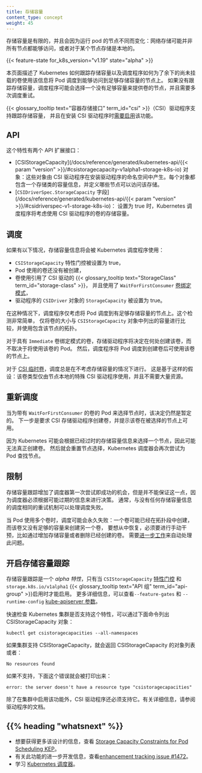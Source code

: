 ```yaml
---
title: 存储容量
content_type: concept
weight: 45
---
```


<!-- overview -->
<!--
Storage capacity is limited and may vary depending on the node on
which a pod runs: network-attached storage might not be accessible by
all nodes, or storage is local to a node to begin with.

{{< feature-state for_k8s_version="v1.19" state="alpha" >}}

This page describes how Kubernetes keeps track of storage capacity and
how the scheduler uses that information to schedule Pods onto nodes
that have access to enough storage capacity for the remaining missing
volumes. Without storage capacity tracking, the scheduler may choose a
node that doesn't have enough capacity to provision a volume and
multiple scheduling retries will be needed.

Tracking storage capacity is supported for {{< glossary_tooltip
text="Container Storage Interface" term_id="csi" >}} (CSI) drivers and
[needs to be enabled](#enabling-storage-capacity-tracking) when installing a CSI driver.
-->
存储容量是有限的，并且会因为运行 pod 的节点不同而变化：网络存储可能并非所有节点都能够访问，或者对于某个节点存储是本地的。

{{< feature-state for_k8s_version="v1.19" state="alpha" >}}

本页面描述了 Kubernetes 如何跟踪存储容量以及调度程序如何为了余下的尚未挂载的卷使用该信息将 Pod 调度到能够访问到足够存储容量的节点上。
如果没有跟踪存储容量，调度程序可能会选择一个没有足够容量来提供卷的节点，并且需要多次调度重试。

{{< glossary_tooltip text="容器存储接口" term_id="csi" >}}（CSI）驱动程序支持跟踪存储容量，
并且在安装 CSI 驱动程序时[需要启用](#enabling-storage-capacity-tracking)该功能。

<!-- body -->
<!--
## API

There are two API extensions for this feature:
- [CSIStorageCapacity](/docs/reference/generated/kubernetes-api/{{< param "version" >}}/#csistoragecapacity-v1alpha1-storage-k8s-io) objects:
  these get produced by a CSI driver in the namespace
  where the driver is installed. Each object contains capacity
  information for one storage class and defines which nodes have
  access to that storage.
- [The `CSIDriverSpec.StorageCapacity` field](/docs/reference/generated/kubernetes-api/{{< param "version" >}}/#csidriverspec-v1-storage-k8s-io):
  when set to `true`, the Kubernetes scheduler will consider storage
  capacity for volumes that use the CSI driver.
-->
## API

这个特性有两个 API 扩展接口：
- [CSIStorageCapacity](/docs/reference/generated/kubernetes-api/{{< param "version" >}}/#csistoragecapacity-v1alpha1-storage-k8s-io)
对象：这些对象由 CSI 驱动程序在安装驱动程序的命名空间中产生。每个对象都包含一个存储类的容量信息，并定义哪些节点可以访问该存储。
- [`CSIDriverSpec.StorageCapacity` 字段](/docs/reference/generated/kubernetes-api/{{< param "version" >}}/#csidriverspec-v1-storage-k8s-io)：
设置为 true 时，Kubernetes 调度程序将考虑使用 CSI 驱动程序的卷的存储容量。

<!--
## Scheduling

Storage capacity information is used by the Kubernetes scheduler if:
- the `CSIStorageCapacity` feature gate is true,
- a Pod uses a volume that has not been created yet,
- that volume uses a {{< glossary_tooltip text="StorageClass" term_id="storage-class" >}} which references a CSI driver and
  uses `WaitForFirstConsumer` [volume binding
  mode](/docs/concepts/storage/storage-classes/#volume-binding-mode),
  and
- the `CSIDriver` object for the driver has `StorageCapacity` set to
  true.

In that case, the scheduler only considers nodes for the Pod which
have enough storage available to them. This check is very
simplistic and only compares the size of the volume against the
capacity listed in `CSIStorageCapacity` objects with a topology that
includes the node.

For volumes with `Immediate` volume binding mode, the storage driver
decides where to create the volume, independently of Pods that will
use the volume. The scheduler then schedules Pods onto nodes where the
volume is available after the volume has been created.

For [CSI ephemeral volumes](/docs/concepts/storage/volumes/#csi),
scheduling always happens without considering storage capacity. This
is based on the assumption that this volume type is only used by
special CSI drivers which are local to a node and do not need
significant resources there.
-->
## 调度

如果有以下情况，存储容量信息将会被 Kubernetes 调度程序使用：
- `CSIStorageCapacity` 特性门控被设置为 true，
- Pod 使用的卷还没有被创建，
- 卷使用引用了 CSI 驱动的 {{< glossary_tooltip text="StorageClass" term_id="storage-class" >}}，
并且使用了 `WaitForFirstConsumer` [卷绑定模式](/zh/docs/concepts/storage/storage-classes/#volume-binding-mode)，
- 驱动程序的 `CSIDriver` 对象的 `StorageCapacity` 被设置为 true。

在这种情况下，调度程序仅考虑将 Pod 调度到有足够存储容量的节点上。这个检测非常简单，
仅将卷的大小与 `CSIStorageCapacity` 对象中列出的容量进行比较，并使用包含该节点的拓扑。

对于具有 `Immediate` 卷绑定模式的卷，存储驱动程序将决定在何处创建该卷，而不取决于将使用该卷的 Pod。
然后，调度程序将 Pod 调度到创建卷后可使用该卷的节点上。

对于 [CSI 临时卷](/zh/docs/concepts/storage/volumes/#csi)，调度总是在不考虑存储容量的情况下进行。
这是基于这样的假设：该卷类型仅由节点本地的特殊 CSI 驱动程序使用，并且不需要大量资源。

<!--
## Rescheduling

When a node has been selected for a Pod with `WaitForFirstConsumer`
volumes, that decision is still tentative. The next step is that the
CSI storage driver gets asked to create the volume with a hint that the
volume is supposed to be available on the selected node.

Because Kubernetes might have chosen a node based on out-dated
capacity information, it is possible that the volume cannot really be
created. The node selection is then reset and the Kubernetes scheduler
tries again to find a node for the Pod.
-->
## 重新调度

当为带有 `WaitForFirstConsumer` 的卷的 Pod 来选择节点时，该决定仍然是暂定的。
下一步是要求 CSI 存储驱动程序创建卷，并提示该卷在被选择的节点上可用。

因为 Kubernetes 可能会根据已经过时的存储容量信息来选择一个节点，因此可能无法真正创建卷。
然后就会重置节点选择，Kubernetes 调度器会再次尝试为 Pod 查找节点。

<!--
## Limitations

Storage capacity tracking increases the chance that scheduling works
on the first try, but cannot guarantee this because the scheduler has
to decide based on potentially out-dated information. Usually, the
same retry mechanism as for scheduling without any storage capacity
information handles scheduling failures.

One situation where scheduling can fail permanently is when a Pod uses
multiple volumes: one volume might have been created already in a
topology segment which then does not have enough capacity left for
another volume. Manual intervention is necessary to recover from this,
for example by increasing capacity or deleting the volume that was
already created. [Further
work](https://github.com/kubernetes/enhancements/pull/1703) is needed
to handle this automatically.
-->
## 限制

存储容量跟踪增加了调度器第一次尝试即成功的机会，但是并不能保证这一点，因为调度器必须根据可能过期的信息来进行决策。
通常，与没有任何存储容量信息的调度相同的重试机制可以处理调度失败。

当 Pod 使用多个卷时，调度可能会永久失败：一个卷可能已经在拓扑段中创建，而该卷又没有足够的容量来创建另一个卷，
要想从中恢复，必须要进行手动干预，比如通过增加存储容量或者删除已经创建的卷。
需要[进一步工作](https://github.com/kubernetes/enhancements/pull/1703)来自动处理此问题。

<!--
## Enabling storage capacity tracking

Storage capacity tracking is an *alpha feature* and only enabled when
the `CSIStorageCapacity` [feature
gate](/docs/reference/command-line-tools-reference/feature-gates/) and
the `storage.k8s.io/v1alpha1` {{< glossary_tooltip text="API group" term_id="api-group" >}} are enabled. For details on
that, see the `--feature-gates` and `--runtime-config` [kube-apiserver
parameters](/docs/reference/command-line-tools-reference/kube-apiserver/).
-->
## 开启存储容量跟踪

存储容量跟踪是一个 *alpha 特性*，只有当 `CSIStorageCapacity` [特性门控](/zh/docs/reference/command-line-tools-reference/feature-gates/)
和 `storage.k8s.io/v1alpha1` {{< glossary_tooltip text="API 组" term_id="api-group" >}}启用时才能启用。
更多详细信息，可以查看`--feature-gates` 和 `--runtime-config` [kube-apiserver 参数](/zh/docs/reference/command-line-tools-reference/kube-apiserver/)。

<!--
A quick check
whether a Kubernetes cluster supports the feature is to list
CSIStorageCapacity objects with:
```shell
kubectl get csistoragecapacities --all-namespaces
```

If your cluster supports CSIStorageCapacity, the response is either a list of CSIStorageCapacity objects or:
```
No resources found
```
-->
快速检查 Kubernetes 集群是否支持这个特性，可以通过下面命令列出 CSIStorageCapacity 对象：

```shell
kubectl get csistoragecapacities --all-namespaces
```

如果集群支持 CSIStorageCapacity，就会返回 CSIStorageCapacity 的对象列表或者：
```
No resources found
```

<!--
If not supported, this error is printed instead:
```
error: the server doesn't have a resource type "csistoragecapacities"
```

In addition to enabling the feature in the cluster, a CSI
driver also has to
support it. Please refer to the driver's documentation for
details.
-->
如果不支持，下面这个错误就会被打印出来：
```
error: the server doesn't have a resource type "csistoragecapacities"
```

除了在集群中启用该功能外，CSI 驱动程序还必须支持它。有关详细信息，请参阅驱动程序的文档。


## {{% heading "whatsnext" %}}

<!--
 - For more information on the design, see the
[Storage Capacity Constraints for Pod Scheduling KEP](https://github.com/kubernetes/enhancements/blob/master/keps/sig-storage/1472-storage-capacity-tracking/README.md).
- For more information on further development of this feature, see the [enhancement tracking issue #1472](https://github.com/kubernetes/enhancements/issues/1472).
- Learn about [Kubernetes Scheduler](/docs/concepts/scheduling-eviction/kube-scheduler/)
-->
- 想要获得更多该设计的信息，查看 [Storage Capacity Constraints for Pod Scheduling KEP](https://github.com/kubernetes/enhancements/blob/master/keps/sig-storage/1472-storage-capacity-tracking/README.md)。
- 有关此功能的进一步开发信息，查看[enhancement tracking issue #1472](https://github.com/kubernetes/enhancements/issues/1472)。
- 学习 [Kubernetes 调度器](/zh/docs/concepts/scheduling-eviction/kube-scheduler/)。
